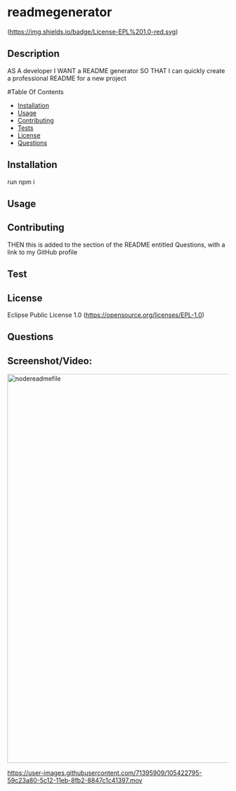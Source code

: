 # readmegenerator

  (https://img.shields.io/badge/License-EPL%201.0-red.svg)

  ## Description 
  AS A developer I WANT a README generator
  SO THAT I can quickly create a professional README for a new project
  
  #Table Of Contents
  * [Installation](#installation)
  * [Usage](#usage)
  * [Contributing](#contributing)
  * [Tests](#tests)
  * [License](#license)
  * [Questions](#questions)
  

  ## Installation
  run npm i


  ## Usage
  


  ## Contributing
  THEN this is added to the section of the README entitled Questions, with a link to my GitHub profile


  ## Test
  


  ## License
  Eclipse Public License 1.0
  (https://opensource.org/licenses/EPL-1.0) 



  ## Questions 
  
  ## Screenshot/Video:
  
  <img width="886" alt="nodereadmefile" src="https://user-images.githubusercontent.com/71395909/105422785-55961d00-5c12-11eb-8bc8-0174e14cb121.png">


  https://user-images.githubusercontent.com/71395909/105422795-59c23a80-5c12-11eb-8fb2-8847c1c41397.mov
  
